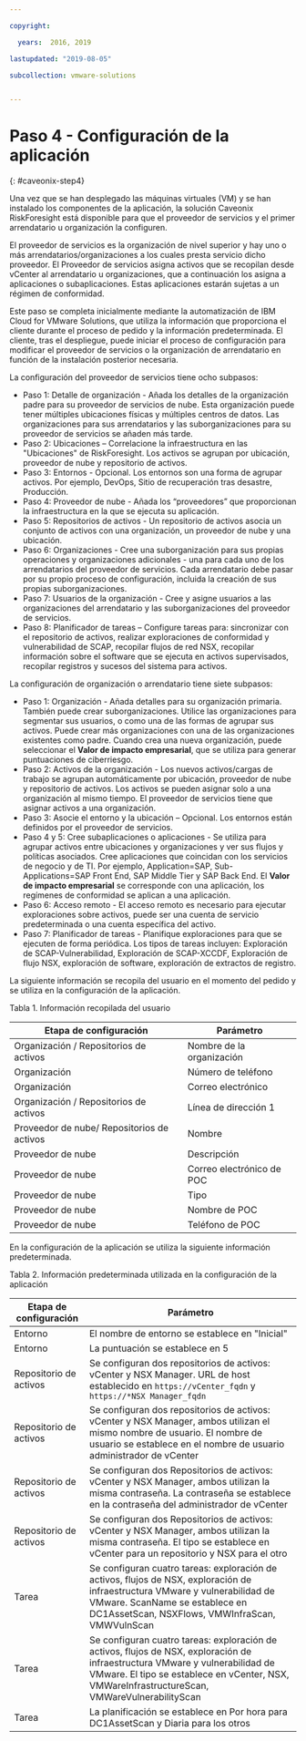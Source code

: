```yaml
---

copyright:

  years:  2016, 2019

lastupdated: "2019-08-05"

subcollection: vmware-solutions


---
```


# Paso 4 - Configuración de la aplicación
{: #caveonix-step4}

Una vez que se han desplegado las máquinas virtuales (VM) y se han instalado los componentes de la aplicación, la solución Caveonix RiskForesight está disponible para que el proveedor de servicios y el primer arrendatario u organización la configuren.

El proveedor de servicios es la organización de nivel superior y hay uno o más arrendatarios/organizaciones a los cuales presta servicio dicho proveedor. El Proveedor de servicios asigna activos que se recopilan desde vCenter al arrendatario u organizaciones, que a continuación los asigna a aplicaciones o subaplicaciones. Estas aplicaciones estarán sujetas a un régimen de conformidad.

Este paso se completa inicialmente mediante la automatización de IBM Cloud for VMware Solutions, que utiliza la información que proporciona el cliente durante el proceso de pedido y la información predeterminada. El cliente, tras el despliegue, puede iniciar el proceso de configuración para modificar el proveedor de servicios o la organización de arrendatario en función de la instalación posterior necesaria.

La configuración del proveedor de servicios tiene ocho subpasos:
-	Paso 1: Detalle de organización - Añada los detalles de la organización padre para su proveedor de servicios de nube. Esta organización puede tener múltiples ubicaciones físicas y múltiples centros de datos. Las organizaciones para sus arrendatarios y las suborganizaciones para su proveedor de servicios se añaden más tarde.
-	Paso 2: Ubicaciones – Correlacione la infraestructura en las "Ubicaciones" de RiskForesight. Los activos se agrupan por ubicación, proveedor de nube y repositorio de activos.
-	Paso 3: Entornos - Opcional. Los entornos son una forma de agrupar activos. Por ejemplo, DevOps, Sitio de recuperación tras desastre, Producción.
-	Paso 4: Proveedor de nube - Añada los “proveedores” que proporcionan la infraestructura en la que se ejecuta su aplicación.
-	Paso 5: Repositorios de activos - Un repositorio de activos asocia un conjunto de activos con una organización, un proveedor de nube y una ubicación.
-	Paso 6: Organizaciones - Cree una suborganización para sus propias operaciones y organizaciones adicionales - una para cada uno de los arrendatarios del proveedor de servicios. Cada arrendatario debe pasar por su propio proceso de configuración, incluida la creación de sus propias suborganizaciones.
-	Paso 7: Usuarios de la organización - Cree y asigne usuarios a las organizaciones del arrendatario y las suborganizaciones del proveedor de servicios.
-	Paso 8: Planificador de tareas – Configure tareas para: sincronizar con el repositorio de activos, realizar exploraciones de conformidad y vulnerabilidad de SCAP, recopilar flujos de red NSX, recopilar información sobre el software que se ejecuta en activos supervisados, recopilar registros y sucesos del sistema para activos.

La configuración de organización o arrendatario tiene siete subpasos:

- Paso 1: Organización - Añada detalles para su organización primaria. También puede crear suborganizaciones. Utilice las organizaciones para segmentar sus usuarios, o como una de las formas de agrupar sus activos. Puede crear más organizaciones con una de las organizaciones existentes como padre. Cuando crea una nueva organización, puede seleccionar el **Valor de impacto empresarial**, que se utiliza para generar puntuaciones de ciberriesgo.
- Paso 2: Activos de la organización - Los nuevos activos/cargas de trabajo se agrupan automáticamente por ubicación, proveedor de nube y repositorio de activos. Los activos se pueden asignar solo a una organización al mismo tiempo. El proveedor de servicios tiene que asignar activos a una organización.
- Paso 3: Asocie el entorno y la ubicación – Opcional. Los entornos están definidos por el proveedor de servicios.
- Paso 4 y 5: Cree subaplicaciones o aplicaciones - Se utiliza para agrupar activos entre ubicaciones y organizaciones y ver sus flujos y políticas asociados. Cree aplicaciones que coincidan con los servicios de negocio y de TI. Por ejemplo, Application=SAP, Sub-Applications=SAP Front End, SAP Middle Tier y SAP Back End. El **Valor de impacto empresarial** se corresponde con una aplicación, los regímenes de conformidad se aplican a una aplicación.
- Paso 6: Acceso remoto - El acceso remoto es necesario para ejecutar exploraciones sobre activos, puede ser una cuenta de servicio predeterminada o una cuenta específica del activo.
- Paso 7: Planificador de tareas - Planifique exploraciones para que se ejecuten de forma periódica. Los tipos de tareas incluyen: Exploración de SCAP-Vulnerabilidad, Exploración de SCAP-XCCDF, Exploración de flujo NSX, exploración de software, exploración de extractos de registro.

La siguiente información se recopila del usuario en el momento del pedido y se utiliza en la configuración de la aplicación.

Tabla 1. Información recopilada del usuario

|Etapa de configuración |Parámetro |
|---|---|
|Organización / Repositorios de activos  |Nombre de la organización |
|Organización |Número de teléfono |
|Organización |Correo electrónico |
|Organización / Repositorios de activos |Línea de dirección 1 |
|Proveedor de nube/ Repositorios de activos |Nombre |
|Proveedor de nube |Descripción |
|Proveedor de nube |Correo electrónico de POC |
|Proveedor de nube |Tipo|
|Proveedor de nube |Nombre de POC |
|Proveedor de nube |Teléfono de POC |

En la configuración de la aplicación se utiliza la siguiente información predeterminada.

Tabla 2. Información predeterminada utilizada en la configuración de la aplicación

|Etapa de configuración |Parámetro |
|---|---|
|Entorno |El nombre de entorno se establece en "Inicial"|
|Entorno | La puntuación se establece en 5|
|Repositorio de activos | Se configuran dos repositorios de activos: vCenter y NSX Manager. URL de host establecido en `https://vCenter_fqdn` y `https://*NSX Manager_fqdn` |
|Repositorio de activos |Se configuran dos repositorios de activos: vCenter y NSX Manager, ambos utilizan el mismo nombre de usuario. El nombre de usuario se establece en el nombre de usuario administrador de vCenter|
|Repositorio de activos |Se configuran dos Repositorios de activos: vCenter y NSX Manager, ambos utilizan la misma contraseña. La contraseña se establece en la contraseña del administrador de vCenter
|Repositorio de activos |Se configuran dos Repositorios de activos: vCenter y NSX Manager, ambos utilizan la misma contraseña. El tipo se establece en vCenter para un repositorio y NSX para el otro
|Tarea |Se configuran cuatro tareas: exploración de activos, flujos de NSX, exploración de infraestructura VMware y vulnerabilidad de VMware. ScanName se establece en DC1AssetScan, NSXFlows, VMWInfraScan, VMWVulnScan |
|Tarea |Se configuran cuatro tareas: exploración de activos, flujos de NSX, exploración de infraestructura VMware y vulnerabilidad de VMware. El tipo se establece en vCenter, NSX, VMWareInfrastructureScan, VMWareVulnerabilityScan |
|Tarea |La planificación se establece en Por hora para DC1AssetScan y Diaria para los otros |
